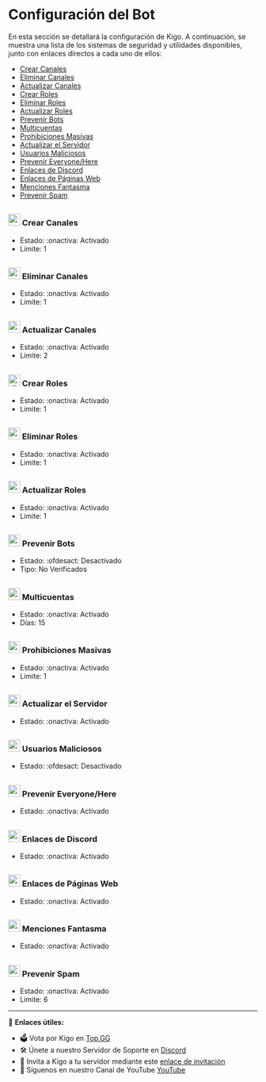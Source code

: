# Configuración del Bot

En esta sección se detallará la configuración de Kigo. A continuación, se muestra una lista de los sistemas de seguridad y utilidades disponibles, junto con enlaces directos a cada uno de ellos:

- [Crear Canales](#crear-canales)
- [Eliminar Canales](#eliminar-canales)
- [Actualizar Canales](#actualizar-canales)
- [Crear Roles](#crear-roles)
- [Eliminar Roles](#eliminar-roles)
- [Actualizar Roles](#actualizar-roles)
- [Prevenir Bots](#prevenir-bots)
- [Multicuentas](#multicuentas)
- [Prohibiciones Masivas](#prohibiciones-masivas)
- [Actualizar el Servidor](#actualizar-servidor)
- [Usuarios Maliciosos](#usuarios-maliciosos)
- [Prevenir Everyone/Here](#prevenir-everyonehere)
- [Enlaces de Discord](#enlaces-discord)
- [Enlaces de Páginas Web](#enlaces-paginas-web)
- [Menciones Fantasma](#menciones-fantasma)
- [Prevenir Spam](#prevenir-spam)

## <a name="crear-canales"></a>
### <img src="https://cdn.discordapp.com/emojis/980501015616966729.png?v=1" alt=":antichannel~1:" width="24" height="24"> Crear Canales
- Estado: :onactiva: Activado
- Limite: 1

## <a name="eliminar-canales"></a>
### <img src="https://cdn.discordapp.com/emojis/980501016090906684.png?v=1" alt=":anticdelete~1:" width="24" height="24"> Eliminar Canales
- Estado: :onactiva: Activado
- Limite: 1

## <a name="actualizar-canales"></a>
### <img src="https://cdn.discordapp.com/emojis/980501015616966729.png?v=1" alt=":systemupdate:" width="24" height="24"> Actualizar Canales
- Estado: :onactiva: Activado
- Limite: 2

## <a name="crear-roles"></a>
### <img src="https://cdn.discordapp.com/emojis/980501015616966729.png?v=1" alt=":980504502086033449:" width="24" height="24"> Crear Roles
- Estado: :onactiva: Activado
- Limite: 1

## <a name="eliminar-roles"></a>
### <img src="https://cdn.discordapp.com/emojis/980501015616966729.png?v=1" alt=":archivo:" width="24" height="24"> Eliminar Roles
- Estado: :onactiva: Activado
- Limite: 1

## <a name="actualizar-roles"></a>
### <img src="https://cdn.discordapp.com/emojis/980501015616966729.png?v=1" alt=":transaction:" width="24" height="24"> Actualizar Roles
- Estado: :onactiva: Activado
- Limite: 1

## <a name="prevenir-bots"></a>
### <img src="https://cdn.discordapp.com/emojis/980501015616966729.png?v=1" alt=":antibot:" width="24" height="24"> Prevenir Bots
- Estado: :ofdesact: Desactivado
- Tipo: No Verificados

## <a name="multicuentas"></a>
### <img src="https://cdn.discordapp.com/emojis/980501015616966729.png?v=1" alt=":cuentas:" width="24" height="24"> Multicuentas
- Estado: :onactiva: Activado
- Días: 15

## <a name="prohibiciones-masivas"></a>
### <img src="https://cdn.discordapp.com/emojis/980501015616966729.png?v=1" alt=":prohibido:" width="24" height="24"> Prohibiciones Masivas
- Estado: :onactiva: Activado
- Limite: 1

## <a name="actualizar-servidor"></a>
### <img src="https://cdn.discordapp.com/emojis/980501015616966729.png?v=1" alt=":actualizar:" width="24" height="24"> Actualizar el Servidor
- Estado: :onactiva: Activado

## <a name="usuarios-maliciosos"></a>
### <img src="https://cdn.discordapp.com/emojis/980501015616966729.png?v=1" alt=":maliciosos:" width="24" height="24"> Usuarios Maliciosos
- Estado: :ofdesact: Desactivado

## <a name="prevenir-everyonehere"></a>
### <img src="https://cdn.discordapp.com/emojis/980501015616966729.png?v=1" alt=":antiping:" width="24" height="24"> Prevenir Everyone/Here
- Estado: :onactiva: Activado

## <a name="enlaces-discord"></a>
### <img src="https://cdn.discordapp.com/emojis/980501015616966729.png?v=1" alt=":anti_d_link:" width="24" height="24"> Enlaces de Discord
- Estado: :onactiva: Activado

## <a name="enlaces-paginas-web"></a>
### <img src="https://cdn.discordapp.com/emojis/980501015616966729.png?v=1" alt=":anti_d_web:" width="24" height="24"> Enlaces de Páginas Web
- Estado: :onactiva: Activado

## <a name="menciones-fantasma"></a>
### <img src="https://cdn.discordapp.com/emojis/980501015616966729.png?v=1" alt=":gping:" width="24" height="24"> Menciones Fantasma
- Estado: :onactiva: Activado

## <a name="prevenir-spam"></a>
### <img src="https://cdn.discordapp.com/emojis/980501015616966729.png?v=1" alt=":correo:" width="24" height="24"> Prevenir Spam
- Estado: :onactiva: Activado
- Limite: 6

---

📌 **Enlaces útiles:**
- 🗳️ Vota por Kigo en [Top.GG](https://top.gg/bot/917041621042888776)
- 🛠️ Únete a nuestro Servidor de Soporte en [Discord](https://discord.gg/vYThdaJMxh)
- 🔗 Invita a Kigo a tu servidor mediante este [enlace de invitación](https://top.gg/bot/917041621042888776/invite)
- 🎥 Síguenos en nuestro Canal de YouTube [YouTube](https://youtube.com/@KigoBot)
